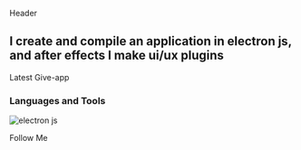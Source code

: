Header

## I create and compile an application in electron js, and after effects I make ui/ux plugins

Latest Give-app

### Languages and Tools
![electron js](https://img.shields.io/badge/-<electronjs>-<0D2540>)

Follow Me

